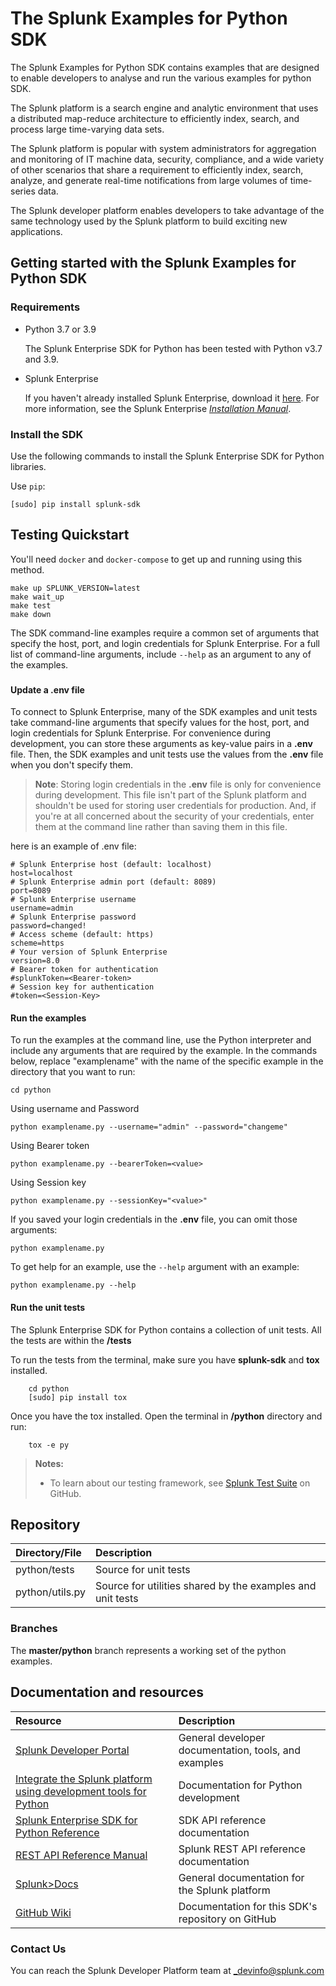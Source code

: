 # The Splunk Examples for Python SDK

The Splunk Examples for Python SDK contains examples that are designed to enable developers to analyse and run the various examples for python SDK.

The Splunk platform is a search engine and analytic environment that uses a distributed map-reduce architecture to efficiently index, search, and process large time-varying data sets.

The Splunk platform is popular with system administrators for aggregation and monitoring of IT machine data, security, compliance, and a wide variety of other scenarios that share a requirement to efficiently index, search, analyze, and generate real-time notifications from large volumes of time-series data.

The Splunk developer platform enables developers to take advantage of the same technology used by the Splunk platform to build exciting new applications.

## Getting started with the Splunk Examples for Python SDK

### Requirements

* Python 3.7 or 3.9
  
  The Splunk Enterprise SDK for Python has been tested with Python v3.7 and 3.9.

* Splunk Enterprise

  If you haven't already installed Splunk Enterprise, download it [here](http://www.splunk.com/download). 
  For more information, see the Splunk Enterprise [_Installation Manual_](https://docs.splunk.com/Documentation/Splunk/latest/Installation).

### Install the SDK

Use the following commands to install the Splunk Enterprise SDK for Python libraries.

Use `pip`:

    [sudo] pip install splunk-sdk

## Testing Quickstart

You'll need `docker` and `docker-compose` to get up and running using this method.

```
make up SPLUNK_VERSION=latest
make wait_up
make test
make down
```

The SDK command-line examples require a common set of arguments that specify the host, port, and login credentials for Splunk Enterprise. For a full list of command-line arguments, include `--help` as an argument to any of the examples.

###
#### Update a .env file

To connect to Splunk Enterprise, many of the SDK examples and unit tests take command-line arguments that specify values for the host, port, and login credentials for Splunk Enterprise. For convenience during development, you can store these arguments as key-value pairs in a **.env** file. Then, the SDK examples and unit tests use the values from the **.env** file when you don't specify them.

>**Note**: Storing login credentials in the **.env** file is only for convenience during development. This file isn't part of the Splunk platform and shouldn't be used for storing user credentials for production. And, if you're at all concerned about the security of your credentials, enter them at the command line rather than saving them in this file.

here is an example of .env file:

    # Splunk Enterprise host (default: localhost)
    host=localhost
    # Splunk Enterprise admin port (default: 8089)
    port=8089
    # Splunk Enterprise username
    username=admin
    # Splunk Enterprise password
    password=changed!
    # Access scheme (default: https)
    scheme=https
    # Your version of Splunk Enterprise
    version=8.0
    # Bearer token for authentication
    #splunkToken=<Bearer-token>
    # Session key for authentication
    #token=<Session-Key>

#### Run the examples

To run the examples at the command line, use the Python interpreter and include any arguments that are required by the example. In the commands below, replace "examplename" with the name of the specific example in the directory that you want to run:
```commandline 
cd python
```
Using username and Password
    
    python examplename.py --username="admin" --password="changeme"

Using Bearer token
    
    python examplename.py --bearerToken=<value>

Using Session key
    
    python examplename.py --sessionKey="<value>"

If you saved your login credentials in the **.env** file, you can omit those arguments:

    python examplename.py

To get help for an example, use the `--help` argument with an example:

    python examplename.py --help

#### Run the unit tests

The Splunk Enterprise SDK for Python contains a collection of unit tests. All the tests are within the **/tests**

To run the tests from the terminal, make sure you have **splunk-sdk** and **tox** installed.

```commandline
    cd python
    [sudo] pip install tox 
```

Once you have the tox installed. Open the terminal in **/python** directory and run:
```commandline
    tox -e py
```

>**Notes:**
>*  To learn about our testing framework, see [Splunk Test Suite](https://github.com/splunk/splunk-sdk-python/tree/master/tests) on GitHub.

## Repository

| Directory/File  | Description                                                |
|:----------------|:---------------------------------------------------------- |
| python/tests    | Source for unit tests                                      |
| python/utils.py | Source for utilities shared by the examples and unit tests |


### Branches

The **master/python** branch represents a working set of the python examples.

## Documentation and resources

| Resource                | Description |
|:----------------------- |:----------- |
| [Splunk Developer Portal](http://dev.splunk.com) | General developer documentation, tools, and examples |
| [Integrate the Splunk platform using development tools for Python](https://dev.splunk.com/enterprise/docs/devtools/python)| Documentation for Python development |
| [Splunk Enterprise SDK for Python Reference](http://docs.splunk.com/Documentation/PythonSDK) | SDK API reference documentation |
| [REST API Reference Manual](https://docs.splunk.com/Documentation/Splunk/latest/RESTREF/RESTprolog) | Splunk REST API reference documentation |
| [Splunk>Docs](https://docs.splunk.com/Documentation) | General documentation for the Splunk platform |
| [GitHub Wiki](https://github.com/splunk/splunk-sdk-python/wiki/) | Documentation for this SDK's repository on GitHub |

### Contact Us

You can reach the Splunk Developer Platform team at _devinfo@splunk.com
